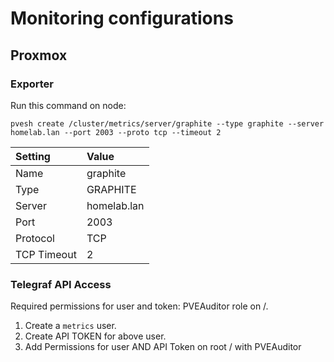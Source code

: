 # Monitoring configurations

## Proxmox

### Exporter

Run this command on node:

```shell
pvesh create /cluster/metrics/server/graphite --type graphite --server homelab.lan --port 2003 --proto tcp --timeout 2
```

| Setting | Value |
| :--- | :--- |
| Name | graphite |
| Type | GRAPHITE |
| Server | homelab.lan |
| Port | 2003 |
| Protocol | TCP |
| TCP Timeout | 2 |

### Telegraf API Access

Required permissions for user and token: PVEAuditor role on /.

1. Create a `metrics` user.
2. Create API TOKEN for above user.
3. Add Permissions for user AND API Token on root / with PVEAuditor
